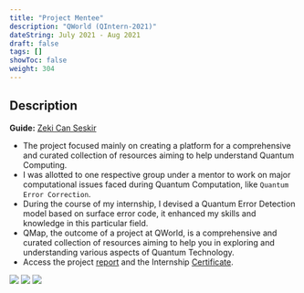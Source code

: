 ```yaml
---
title: "Project Mentee"
description: "QWorld (QIntern-2021)"
dateString: July 2021 - Aug 2021
draft: false
tags: []
showToc: false
weight: 304
--- 
```

## Description

**Guide:** [Zeki Can Seskir](https://www.itas.kit.edu/english/staff_seskir_zeki.php)

- The project focused mainly on creating a platform for a comprehensive and curated collection of resources aiming to help understand Quantum Computing.
- I was allotted to one respective group under a mentor to work on major computational issues faced during Quantum Computation, like `Quantum Error Correction`.
-   During the course of my internship, I devised a Quantum Error Detection model based on surface error code, it enhanced my skills and knowledge in this particular field.
- QMap, the outcome of a project at QWorld, is a comprehensive and curated collection of resources aiming to help you in exploring and understanding various aspects of Quantum Technology.
- Access the project [report](https://drive.google.com/file/d/1gjoRfXwN5j4vcJvukv9Vxpi9EBJZt3mJ/view?usp=sharing) and the Internship [Certificate](https://drive.google.com/file/d/1_t8LatG3jXd_Oo20kxJpZ0PJ0zjBZzZ5/view?usp=sharing).

![](/experience/origin-health/img1.jpeg#center)
![](/experience/origin-health/img2.jpeg)
![](/experience/origin-health/img3.jpeg)
